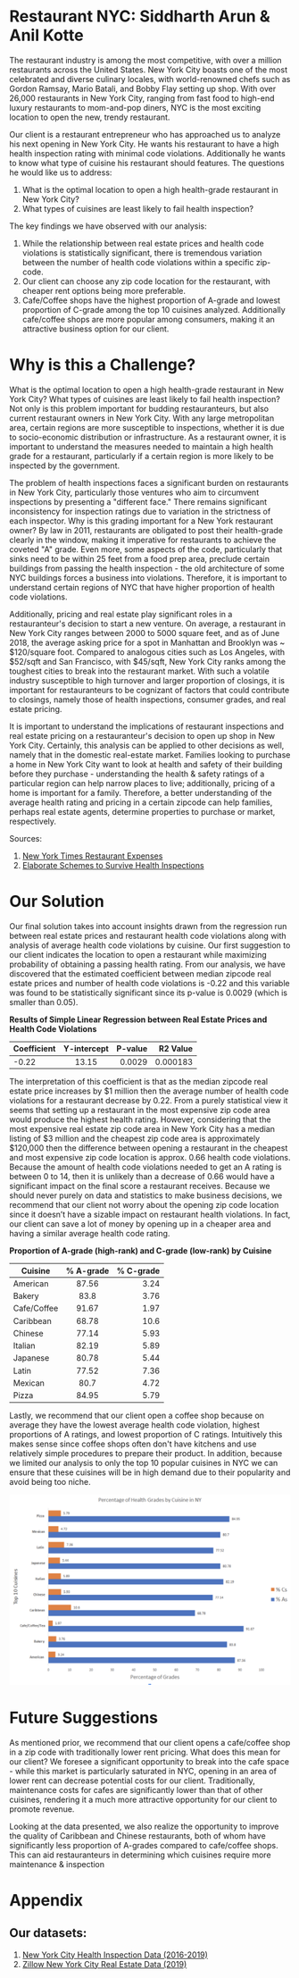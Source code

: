# Restaurant NYC: Siddharth Arun & Anil Kotte 

The restaurant industry is among the most competitive, with over a million restaurants across the United States. New York City boasts one of the most celebrated and diverse culinary locales, with world-renowned chefs such as Gordon Ramsay, Mario Batali, and Bobby Flay setting up shop. With over 26,000 restaurants in New York City, ranging from fast food to high-end luxury restaurants to mom-and-pop diners, NYC is the most exciting location to open the new, trendy restaurant. 

Our client is a restaurant entrepreneur who has approached us to analyze his next opening in New York City. He wants his restaurant to have a high health inspection rating with minimal code violations. Additionally he wants to know what type of cuisine his restaurant should features. The questions he would like us to address: 

1. What is the optimal location to open a high health-grade restaurant in New York City? 
2. What types of cuisines are least likely to fail health inspection? 

The key findings we have observed with our analysis: 

1. While the relationship between real estate prices and health code violations is statistically significant, there is tremendous variation between the number of health code violations within a specific zip-code. 
2. Our client can choose any zip code location for the restaurant, with cheaper rent options being more preferable. 
3. Cafe/Coffee shops have the highest proportion of A-grade and lowest proportion of C-grade among the top 10 cuisines analyzed. Additionally cafe/coffee shops are more popular among consumers, making it an attractive business option for our client. 


# Why is this a Challenge? 

What is the optimal location to open a high health-grade restaurant in New York City? What types of cuisines are least likely to fail health inspection? Not only is this problem important for budding restauranteurs, but also current restaurant owners in New York City. With any large metropolitan area, certain regions are more susceptible to inspections, whether it is due to socio-economic distribution or infrastructure. As a restaurant owner, it is important to understand the measures needed to maintain a high health grade for a restaurant, particularly if a certain region is more likely to be inspected by the government. 

The problem of health inspections faces a significant burden on restaurants in New York City, particularly those ventures who aim to circumvent inspections by presenting a "different face." There remains significant inconsistency for inspection ratings due to variation in the strictness of each inspector. Why is this grading important for a New York restaurant owner? By law in 2011, restaurants are obligated to post their health-grade clearly in the window, making it imperative for restaurants to achieve the coveted "A" grade. Even more, some aspects of the code, particularly that sinks need to be within 25 feet from a food prep area, preclude certain buildings from passing the health inspection - the old architecture of some NYC buildings forces a business into violations. Therefore, it is important to understand certain regions of NYC that have higher proportion of health code violations. 

Additionally, pricing and real estate play significant roles in a restauranteur's decision to start a new venture. On average, a restaurant in New York City ranges between 2000 to 5000 square feet, and as of June 2018, the average asking price for a spot in Manhattan and Brooklyn was ~ $120/square foot. Compared to analogous cities such as Los Angeles, with $52/sqft and San Francisco, with $45/sqft, New York City ranks among the toughest cities to break into the restaurant market. With such a volatile industry susceptible to high turnover and larger proportion of closings, it is important for restauranteurs to be cognizant of factors that could contribute to closings, namely those of health inspections, consumer grades, and real estate pricing. 

It is important to understand the implications of restaurant inspections and real estate pricing on a restauranteur's decision to open up shop in New York City. Certainly, this analysis can be applied to other decisions as well, namely that in the domestic real-estate market. Families looking to purchase a home in New York City want to look at health and safety of their building before they purchase - understanding the health & safety ratings of a particular region can help narrow places to live; additionally, pricing of a home is important for a family. Therefore, a better understanding of the average health rating and pricing in a certain zipcode can help families, perhaps real estate agents, determine properties to purchase or market, respectively. 

Sources: 
1. [New York Times Restaurant Expenses](https://www.nytimes.com/2016/10/26/dining/restaurant-economics-new-york.html)
2. [Elaborate Schemes to Survive Health Inspections](https://ny.eater.com/2019/6/28/18761345/department-of-health-letter-grades-nyc-restaurant-rules)

# Our Solution

Our final solution takes into account insights drawn from the regression run between real estate prices and restaurant health code violations along with analysis of average health code violations by cuisine. Our first suggestion to our client indicates the location to open a restaurant while maximizing probability of obtaining a passing health rating. From our analysis, we have discovered that the estimated coefficient between median zipcode real estate prices and number of health code violations is -0.22 and this variable was found to be statistically significant since its p-value is 0.0029 (which is smaller than 0.05).

__Results of Simple Linear Regression between Real Estate Prices and Health Code Violations__ 

| Coefficient        |Y-intercept          | P-value  | R2 Value |
| ------------- |:-------------:| -----:|-----:|
| -0.22      | 13.15 | 0.0029 | 0.000183 |

The interpretation of this coefficient is that as the median zipcode real estate price increases by $1 million then the average number of health code violations for a restaurant decrease by 0.22. From a purely statistical view it seems that setting up a restaurant in the most expensive zip code area would produce the highest health rating. However, considering that the most expensive real estate zip code area in New York City has a median listing of $3 million and the cheapest zip code area is approximately $120,000 then the difference between opening a restaurant in the cheapest and most expensive zip code location is approx. 0.66 health code violations. Because the amount of health code violations needed to get an A rating is between 0 to 14, then it is unlikely than a decrease of 0.66 would have a significant impact on the final score a restaurant receives. Because we should never purely on data and statistics to make business decisions, we recommend that our client not worry about the opening zip code location since it doesn’t have a sizable impact on restaurant health violations. In fact, our client can save a lot of money by opening up in a cheaper area and having a similar average health code rating. 

__Proportion of A-grade (high-rank) and C-grade (low-rank) by Cuisine__

| Cuisine        | % A-grade           | % C-grade  |
| ------------- |:-------------:| -----:|
| American      | 87.56 | 3.24 |
| Bakery      | 83.8      |   3.76 |
| Cafe/Coffee | 91.67     |    1.97 |
| Caribbean      | 68.78| 10.6 |
| Chinese      | 77.14      |   5.93 |
| Italian | 82.19     |    5.89 |
| Japanese      | 80.78 | 5.44 |
| Latin      | 77.52      |   7.36 |
| Mexican | 80.7      |    4.72 |
| Pizza | 84.95      |    5.79 |

Lastly, we recommend that our client open a coffee shop because on average they have the lowest average health code violation, highest proportions of A ratings, and lowest proportion of C ratings. Intuitively this makes sense since coffee shops often don't have kitchens and use relatively simple procedures to prepare their product. In addition, because we limited our analysis to only the top 10 popular cuisines in NYC we can ensure that these cuisines will be in high demand due to their popularity and avoid being too niche.  


![Test Image 1](Graph.png)

# Future Suggestions 

As mentioned prior, we recommend that our client opens a cafe/coffee shop in a zip code with traditionally lower rent pricing. What does this mean for our client? We foresee a significant opportunity to break into the cafe space - while this market is particularly saturated in NYC, opening in an area of lower rent can decrease potential costs for our client. Traditionally, maintenance costs for cafes are significantly lower than that of other cuisines, rendering it a much more attractive opportunity for our client to promote revenue. 

Looking at the data presented, we also realize the opportunity to improve the quality of Caribbean and Chinese restaurants, both of whom have significantly less proportion of A-grades compared to cafe/coffee shops. This can aid restauranteurs in determining which cuisines require more maintenance & inspection 

# Appendix 

## Our datasets: 
1. [New York City Health Inspection Data (2016-2019)](https://data.cityofnewyork.us/Health/DOHMH-New-York-City-Restaurant-Inspection-Results/43nn-pn8j)
2. [Zillow New York City Real Estate Data (2019)](https://www.zillow.com/new-york-ny/home-values/)




